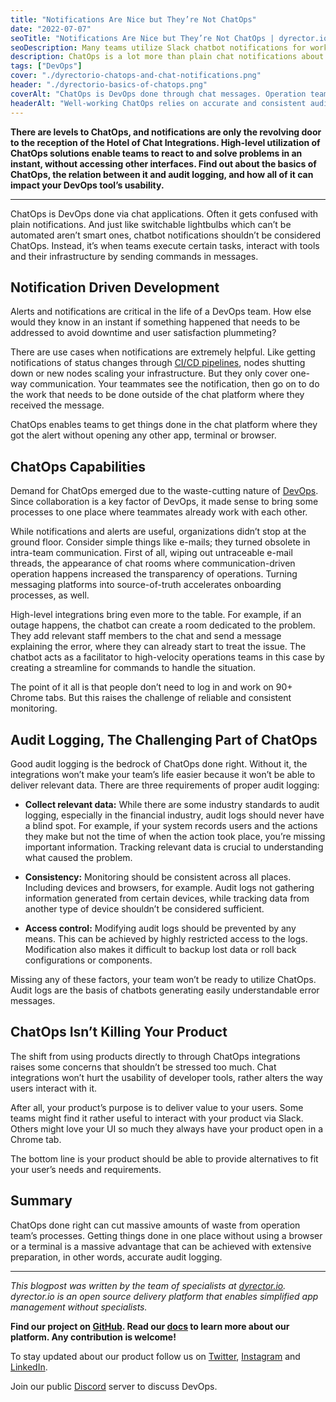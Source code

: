 ```yaml
---
title: "Notifications Are Nice but They’re Not ChatOps"
date: "2022-07-07"
seoTitle: "Notifications Are Nice but They’re Not ChatOps | dyrector.io"
seoDescription: Many teams utilize Slack chatbot notifications for work but ChatOps offers a lot more than that. Learn about the basics of ChatOps.
description: ChatOps is a lot more than plain chat notifications about your app being deployed. But how can your team get it right? Read our blog post to find out.
tags: ["DevOps"]
cover: "./dyrectorio-chatops-and-chat-notifications.png"
header: "./dyrectorio-basics-of-chatops.png"
coverAlt: "ChatOps is DevOps done through chat messages. Operation teams are enabled to execute actions without opening an application or a terminal."
headerAlt: "Well-working ChatOps relies on accurate and consistent audit logging. Without it, you can't implement ChatOps workflows into your operations."
---
```


**There are levels to ChatOps, and notifications are only the revolving door to the reception of the Hotel of Chat Integrations. High-level utilization of ChatOps solutions enable teams to react to and solve problems in an instant, without accessing other interfaces. Find out about the basics of ChatOps, the relation between it and audit logging, and how all of it can impact your DevOps tool’s usability.**

---

ChatOps is DevOps done via chat applications. Often it gets confused with plain notifications. And just like switchable lightbulbs which can’t be automated aren’t smart ones, chatbot notifications shouldn’t be considered ChatOps. Instead, it’s when teams execute certain tasks, interact with tools and their infrastructure by sending commands in messages.

## Notification Driven Development

Alerts and notifications are critical in the life of a DevOps team. How else would they know in an instant if something happened that needs to be addressed to avoid downtime and user satisfaction plummeting?

There are use cases when notifications are extremely helpful. Like getting notifications of status changes through [CI/CD pipelines](https://blog.dyrector.io/2022-01-02-cicd/), nodes shutting down or new nodes scaling your infrastructure. But they only cover one-way communication. Your teammates see the notification, then go on to do the work that needs to be done outside of the chat platform where they received the message.

ChatOps enables teams to get things done in the chat platform where they got the alert without opening any other app, terminal or browser.

## ChatOps Capabilities

Demand for ChatOps emerged due to the waste-cutting nature of [DevOps](https://blog.dyrector.io/2021-11-03-devops-differ/). Since collaboration is a key factor of DevOps, it made sense to bring some processes to one place where teammates already work with each other.

While notifications and alerts are useful, organizations didn’t stop at the ground floor. Consider simple things like e-mails; they turned obsolete in intra-team communication. First of all, wiping out untraceable e-mail threads, the appearance of chat rooms where communication-driven operation happens increased the transparency of operations. Turning messaging platforms into source-of-truth accelerates onboarding processes, as well.

High-level integrations bring even more to the table. For example, if an outage happens, the chatbot can create a room dedicated to the problem. They add relevant staff members to the chat and send a message explaining the error, where they can already start to treat the issue. The chatbot acts as a facilitator to high-velocity operations teams in this case by creating a streamline for commands to handle the situation.

The point of it all is that people don’t need to log in and work on 90+ Chrome tabs. But this raises the challenge of reliable and consistent monitoring.

## Audit Logging, The Challenging Part of ChatOps  

Good audit logging is the bedrock of ChatOps done right. Without it, the integrations won’t make your team’s life easier because it won’t be able to deliver relevant data. There are three requirements of proper audit logging:

- **Collect relevant data:** While there are some industry standards to audit logging, especially in the financial industry, audit logs should never have a blind spot. For example, if your system records users and the actions they make but not the time of when the action took place, you’re missing important information. Tracking relevant data is crucial to understanding what caused the problem.

- **Consistency:** Monitoring should be consistent across all places. Including devices and browsers, for example. Audit logs not gathering information generated from certain devices, while tracking data from another type of device shouldn’t be considered sufficient.

- **Access control:** Modifying audit logs should be prevented by any means. This can be achieved by highly restricted access to the logs. Modification also makes it difficult to backup lost data or roll back configurations or components.

Missing any of these factors, your team won’t be ready to utilize ChatOps. Audit logs are the basis of chatbots generating easily understandable error messages.

## ChatOps Isn’t Killing Your Product

The shift from using products directly to through ChatOps integrations raises some concerns that shouldn’t be stressed too much. Chat integrations won’t hurt the usability of developer tools, rather alters the way users interact with it.

After all, your product’s purpose is to deliver value to your users. Some teams might find it rather useful to interact with your product via Slack. Others might love your UI so much they always have your product open in a Chrome tab.

The bottom line is your product should be able to provide alternatives to fit your user’s needs and requirements.

## Summary

ChatOps done right can cut massive amounts of waste from operation team’s processes. Getting things done in one place without using a browser or a terminal is a massive advantage that can be achieved with extensive preparation, in other words, accurate audit logging.

---

_This blogpost was written by the team of specialists at [dyrector.io](https://dyrector.io). dyrector.io is an open source delivery platform that enables simplified app management without specialists._

**Find our project on [GitHub](https://github.com/dyrector-io/dyrectorio/). Read our [docs](https://docs.dyrector.io/) to learn more about our platform. Any contribution is welcome!**

To stay updated about our product follow us on [Twitter](https://twitter.com/dyrectorio), [Instagram](https://www.instagram.com/dyrectorio/) and [LinkedIn](https://www.linkedin.com/company/dyrectorio/).

Join our public [Discord](https://discord.gg/hMyT9cbYFD) server to discuss DevOps.